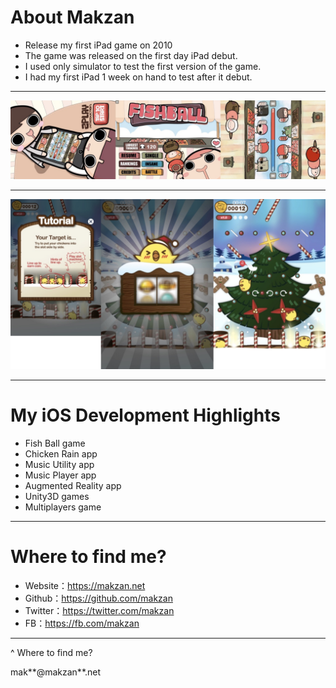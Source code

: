 
# About Makzan

- Release my first iPad game on 2010
- The game was released on the first day iPad debut.
- I used only simulator to test the first version of the game.
- I had my first iPad 1 week on hand to test after it debut.

---- 
![](/slides/images/fishball.jpg)

---- 
![](/slides/images/chicken-rain.jpg)


---- 

# My iOS Development Highlights

- Fish Ball game
- Chicken Rain app
- Music Utility app
- Music Player app
- Augmented Reality app
- Unity3D games
- Multiplayers game

---- 

# Where to find me?

- Website：https://makzan.net
- Github：https://github.com/makzan
- Twitter：https://twitter.com/makzan
- FB：https://fb.com/makzan
---- 
^ Where to find me?

mak**@makzan**.net